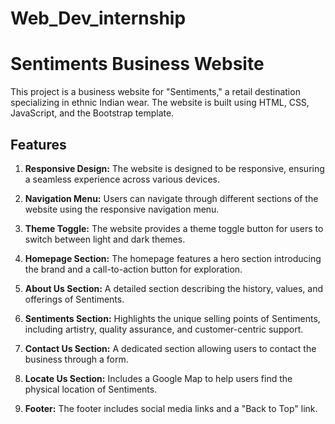 # Web_Dev_internship
# Sentiments Business Website

This project is a business website for "Sentiments," a retail destination specializing in ethnic Indian wear. The website is built using HTML, CSS, JavaScript, and the Bootstrap template.

## Features

1. **Responsive Design:** The website is designed to be responsive, ensuring a seamless experience across various devices.

2. **Navigation Menu:** Users can navigate through different sections of the website using the responsive navigation menu.

3. **Theme Toggle:** The website provides a theme toggle button for users to switch between light and dark themes.

4. **Homepage Section:** The homepage features a hero section introducing the brand and a call-to-action button for exploration.

5. **About Us Section:** A detailed section describing the history, values, and offerings of Sentiments.

6. **Sentiments Section:** Highlights the unique selling points of Sentiments, including artistry, quality assurance, and customer-centric support.

7. **Contact Us Section:** A dedicated section allowing users to contact the business through a form.

8. **Locate Us Section:** Includes a Google Map to help users find the physical location of Sentiments.

9. **Footer:** The footer includes social media links and a "Back to Top" link.

